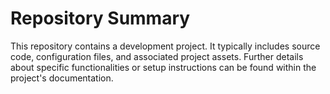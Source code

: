 # Repository Summary

This repository contains a development project. It typically includes source code, configuration files, and associated project assets.
Further details about specific functionalities or setup instructions can be found within the project's documentation.

